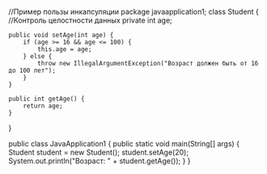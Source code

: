 //Пример пользы инкапсуляции
package javaapplication1;
class Student { //Контроль целостности данных
    private int age;
    
    public void setAge(int age) {
        if (age >= 16 && age <= 100) {
            this.age = age;
        } else {
            throw new IllegalArgumentException("Возраст должен быть от 16 до 100 лет");
        }
    }
    
    public int getAge() {
        return age;
    }
}

public class JavaApplication1 {
    public static void main(String[] args) {
        Student student = new Student();
        student.setAge(20);
        System.out.println("Возраст: " + student.getAge());
    }
}

